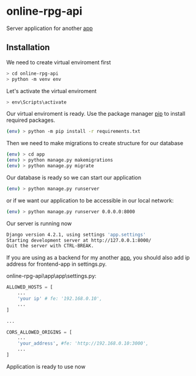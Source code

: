 # online-rpg-api

Server application for another [app](https://github.com/bartoszbialoglowicz/rpg-online)

## Installation

We need to create virtual enviroment first
```bash
> cd online-rpg-api
> python -m venv env
```

Let's activate the virtual enviroment
```bash
> env\Scripts\activate
```
Our virtual enviroment is ready.
Use the package manager [pip](https://pip.pypa.io/en/stable/) to install required packages.

```bash
(env) > python -m pip install -r requirements.txt
```
Then we need to make migrations to create structure for our database
```bash
(env) > cd app
(env) > python manage.py makemigrations
(env) > python manage.py migrate
```
Our database is ready so we can start our application
```bash
(env) > python manage.py runserver
```
or if we want our application to be accessible in our local network:
```bash
(env) > python manage.py runserver 0.0.0.0:8000
```
Our server is running now
```bash
Django version 4.2.1, using settings 'app.settings'
Starting development server at http://127.0.0.1:8000/
Quit the server with CTRL-BREAK.
```
If you are using as a backend for my another [app](https://github.com/bartoszbialoglowicz/rpg-online), you should also add ip address for frontend-app in settings.py.

online-rpg-api\app\app\settings.py:
```python
ALLOWED_HOSTS = [
    ...
    'your ip' # fe: '192.168.0.10',
    ...
]

...

CORS_ALLOWED_ORIGINS = [
    ...
    'your_address', #fe: 'http://192.168.0.10:3000',
    ...
]

```

Application is ready to use now

